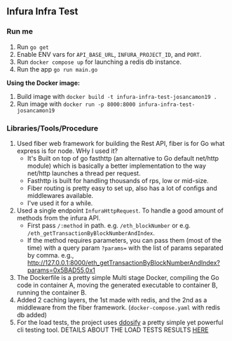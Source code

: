 ## Infura Infra Test

### Run me

1. Run ```go get```
2. Enable ENV vars for ```API_BASE_URL```, ```INFURA_PROJECT_ID```, and ```PORT```.
3. Run ```docker compose up``` for launching a redis db instance.
3. Run the app ```go run main.go```

**Using the Docker image:**

1. Build image with `docker build -t infura-infra-test-josancamon19 .`
2. Run image with `docker run -p 8000:8000 infura-infra-test-josancamon19`

### Libraries/Tools/Procedure

1. Used fiber web framework for building the Rest API, fiber is for Go what express is for node.
   WHy I used it?
   - It's Built on top of go fasthttp (an alternative to Go default net/http module) which is basically a better implementation to the way net/http launches a thread per request.
   - Fasthttp is built for handling thousands of rps, low or mid-size.
   - Fiber routing is pretty easy to set up, also has a lot of configs and middlewares available.
   - I've used it for a while.
2. Used a single endpoint `InfuraHttpRequest`. To handle a good amount of methods from the infura API.
    - First pass ```/:method``` in path. e.g. ```/eth_blockNumber``` or e.g. ```/eth_getTransactionByBlockNumberAndIndex```.
    - If the method requires parameters, you can pass them (most of the time) with a query
      param ```?params=``` with the list of params separated by comma. e.g., http://127.0.0.1:8000/eth_getTransactionByBlockNumberAndIndex?params=0x5BAD55,0x1
3. The Dockerfile is a pretty simple Multi stage Docker, compiling the Go code in container A, moving the generated
   executable to container B, running the container B.
4. Added 2 caching layers, the 1st made with redis, and the 2nd as a middleware from the fiber framework. 
   (```docker-compose.yaml``` with redis db added)
5. For the load tests, the project uses [ddosify](https://github.com/ddosify/ddosify) a pretty simple yet powerful cli 
   testing tool. DETAILS ABOUT THE LOAD TESTS RESULTS [HERE](./report/Report.md)
   


   


